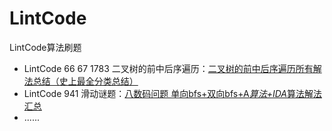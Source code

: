 # LintCode
LintCode算法刷题

- LintCode 66 67 1783 二叉树的前中后序遍历：[二叉树的前中后序遍历所有解法总结（史上最全分类总结）](https://blog.csdn.net/zhuiyisinian/article/details/107946790)
- LintCode 941 滑动谜题：[八数码问题 单向bfs+双向bfs+A*算法+IDA*算法解法汇总](https://blog.csdn.net/zhuiyisinian/article/details/108585591)
- ......

